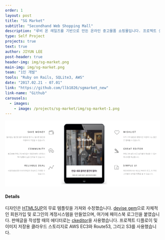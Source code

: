 ```yaml
---
order: 1
layout: post
title: "SG Market"
subtitle: "Secondhand Web Shopping Mall"
description: "루비 온 레일즈를 기반으로 만든 온라인 중고물품 쇼핑몰입니다. 프로젝트 설계부터 구현 마지막 단계까지 1인 개발로 진행했으며, 설계를 제외한 실제 개발 작업기간은 7일입니다."
type: Self Project
projects: true
text: true
author: JIYUN LEE
post-header: true
header-img: img/sg-market.png
main-img: img/sg-market.png
team: "1인 개발"
tools: "Ruby on Rails, SQLite3, AWS"
date: "2017.02.21 - 07.01"
link: "https://github.com/llb1026/sgmarket_new"
link-name: "Github"
carousels:
  - images: 
    - image: /projects/sg-market/img/sg-market-1.png
---
```


<img src="/projects/sg-market/img/sg-market-1.png">

#### Details

디자인은 <a href="https://html5up.net/" target="_blank">HTML5UP</a>의 무료 템플릿을 가져와 수정했습니다. <a href="https://github.com/plataformatec/devise" target="_blank">devise gem</a>으로 자체적인 회원가입 및 로그인의 계정시스템을 만들었으며, 여기에 페이스북 로그인을 붙였습니다. 판매글을 작성할 때의 에디터로는 <a href="https://ckeditor.com/" target="_blank">ckeditor</a>을 사용했습니다. 프로젝트 디플로이 및 이미지 저장용 클라우드 스토리지로 AWS EC3와 Route53, 그리고 S3를 사용했습니다.

